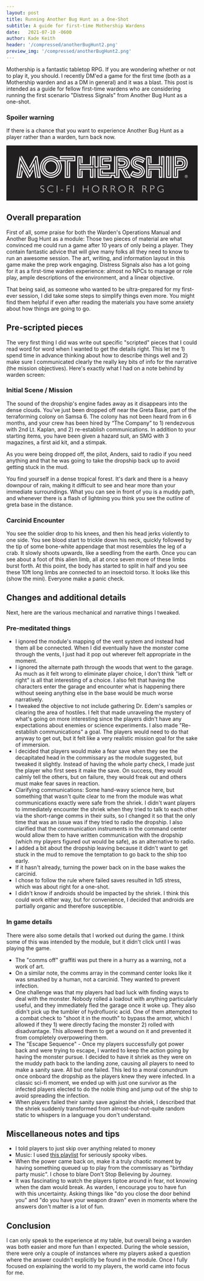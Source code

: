 ```yaml
---
layout: post
title: Running Another Bug Hunt as a One-Shot
subtitle: A guide for first-time Mothership Wardens
date:   2021-07-10 -0600
author: Kade Keith
header: '/compressed/anotherBugHunt2.png'
preview_img: '/compressed/anotherBugHunt2.png'
---
```


Mothership is a fantastic tabletop RPG. If you are wondering whether or not to play it, you should. I recently DM'ed a game for the first time (both as a Mothership warden and as a DM in general) and it was a blast. This post is intended as a guide for fellow first-time wardens who are considering running the first scenario "Distress Signals" from Another Bug Hunt as a one-shot.

### Spoiler warning

If there is a chance that you want to experience Another Bug Hunt as a player rather than a warden, turn back now.

![Mothership Logo](/compressed/mothership.png)

## Overall preparation

First of all, some praise for both the Warden's Operations Manual and Another Bug Hunt as a module: Those two pieces of material are what convinced me could run a game after 10 years of only being a player. They contain fantastic advice that will give many folks all they need to know to run an awesome session. The art, writing, and information layout in this game make the prep work engaging. Distress Signals also has a lot going for it as a first-time warden experience: almost no NPCs to manage or role play, ample descriptions of the environment, and a linear objective.

That being said, as someone who wanted to be ultra-prepared for my first-ever session, I did take some steps to simplify things even more. You might find them helpful if even after reading the materials you have some anxiety about how things are going to go.

## Pre-scripted pieces

The very first thing I did was write out specific "scripted" pieces that I could read word for word when I wanted to get the details right. This let me 1) spend time in advance thinking about how to describe things well and 2) make sure I communicated clearly the really key bits of info for the narrative (the mission objectives). Here's exactly what I had on a note behind by warden screen:

### Initial Scene / Mission

The sound of the dropship's engine fades away as it disappears into the dense clouds. You’ve just been dropped off near the Greta Base, part of the terraforming colony on Samsa 6. The colony has not been heard from in 6 months, and your crew has been hired by “The Company” to 1) rendezvous with 2nd Lt. Kaplan, and 2) re-establish communications. In addition to your starting items, you have been given a hazard suit, an SMG with 3 magazines, a first aid kit, and a stimpak.

As you were being dropped off, the pilot, Anders, said to radio if you need anything and that he was going to take the dropship back up to avoid getting stuck in the mud.

You find yourself in a dense tropical forest. It's dark and there is a heavy downpour of rain, making it difficult to see and hear more than your immediate surroundings. What you can see in front of you is a muddy path, and whenever there is a flash of lightning you think you see the outline of greta base in the distance.

### Carcinid Encounter

You see the soldier drop to his knees, and then his head jerks violently to one side. You see blood start to trickle down his neck, quickly followed by the tip of some bone-white appendage that most resembles the leg of a crab. It slowly shoots upwards, like a seedling from the earth. Once you can see about a foot of this alien limb, all at once seven more of these limbs burst forth. At this point, the body has started to split in half and you see these 10ft long limbs are connected to an insectoid torso. It looks like this (show the mini). Everyone make a panic check.

## Changes and additional details

Next, here are the various mechanical and narrative things I tweaked.

### Pre-meditated things
- I ignored the module's mapping of the vent system and instead had them all be connected. When I did eventually have the monster come through the vents, I just had it pop out wherever felt appropriate in the moment.
- I ignored the alternate path through the woods that went to the garage. As much as it felt wrong to eliminate player choice, I don't think "left or right" is all that interesting of a choice. I also felt that having the characters enter the garage and encounter what is happening there without seeing anything else in the base would be much worse narratively.
- I tweaked the objective to not include gathering Dr. Edem's samples or clearing the area of hostiles. I felt that made unraveling the mystery of what's going on more interesting since the players didn't have any expectations about enemies or science experiments. I also made "Re-establish communications" a goal. The players would need to do that anyway to get out, but it felt like a very realistic mission goal for the sake of immersion.
- I decided that players would make a fear save when they see the decapitated head in the commissary as the module suggested, but tweaked it slightly. Instead of having the whole party check, I made just the player who first sees it make the save. On success, they would calmly tell the others, but on failure, they would freak out and others must make fear saves in reaction.
- Clarifying communications: Some hand-wavy science here, but something that wasn't quite clear to me from the module was what communications exactly were safe from the shriek. I didn't want players to immediately encounter the shriek when they tried to talk to each other via the short-range comms in their suits, so I changed it so that the only time that was an issue was if they tried to radio the dropship. I also clarified that the communication instruments in the command center would allow them to have written communication with the dropship (which my players figured out would be safe), as an alternative to radio.
- I added a bit about the dropship leaving because it didn't want to get stuck in the mud to remove the temptation to go back to the ship too early.
- If it hasn't already, turning the power back on in the base wakes the carcinid.
- I chose to follow the rule where failed saves resulted in 1d5 stress, which was about right for a one-shot.
- I didn't know if androids should be impacted by the shriek. I think this could work either way, but for convenience, I decided that androids are partially organic and therefore susceptible.

### In game details

There were also some details that I worked out during the game. I think some of this was intended by the module, but it didn't click until I was playing the game.

- The "comms off" graffiti was put there in a hurry as a warning, not a work of art.
- On a similar note, the comms array in the command center looks like it was smashed by a human, not a carcinid. They wanted to prevent infection.
- One challenge was that my players had bad luck with finding ways to deal with the monster. Nobody rolled a loadout with anything particularly useful, and they immediately fled the garage once it woke up. They also didn't pick up the tumbler of hydrofluoric acid. One of them attempted to a combat check to "shoot it in the mouth" to bypass the armor, which I allowed if they 1) were directly facing the monster 2) rolled with disadvantage. This allowed them to get a wound on it and prevented it from completely overpowering them.
- The "Escape Sequence" - Once my players successfully got power back and were trying to escape, I wanted to keep the action going by having the monster pursue. I decided to have it shriek as they were on the muddy path back to the landing zone, causing all players to need to make a sanity save. All but one failed. This led to a moral conundrum once onboard the dropship as the players knew they were infected. In a classic sci-fi moment, we ended up with just one survivor as the infected players elected to do the noble thing and jump out of the ship to avoid spreading the infection.
- When players failed their sanity save against the shriek, I described that the shriek suddenly transformed from almost-but-not-quite random static to whispers in a language you don't understand.

## Miscellaneous notes and tips

- I told players to just skip over anything related to money
- Music: I used [this playlist](https://open.spotify.com/playlist/24uC6f5AqwCkLvGhGJRSFi?si=08836e57932d48e8) for seriously spooky vibes.
- When the power came back on, make it a truly chaotic moment by having something queued up to play from the commissary as "birthday party music". I chose to blare Don't Stop Believing by Journey.
- It was fascinating to watch the players tiptoe around in fear, not knowing when the dam would break. As warden, I encourage you to have fun with this uncertainty. Asking things like "do you close the door behind you" and "do you have your weapon drawn" even in moments where the answers don't matter is a lot of fun.

## Conclusion

I can only speak to the experience at my table, but overall being a warden was both easier and more fun than I expected. During the whole session, there were only a couple of instances where my players asked a question where the answer couldn't explicitly be found in the module. Once I fully focused on explaining the world to my players, the world came into focus for me. 

